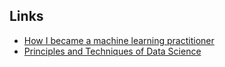 ## Links

- [How I became a machine learning practitioner](https://blog.gregbrockman.com/how-i-became-a-machine-learning-practitioner)
- [Principles and Techniques of Data Science](https://www.textbook.ds100.org/)
